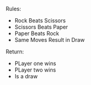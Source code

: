 Rules:
- Rock Beats Scissors
- Scissors Beats Paper
- Paper Beats Rock
- Same Moves Result in Draw

Return:
- PLayer one wins
- PLayer two wins
- Is a draw